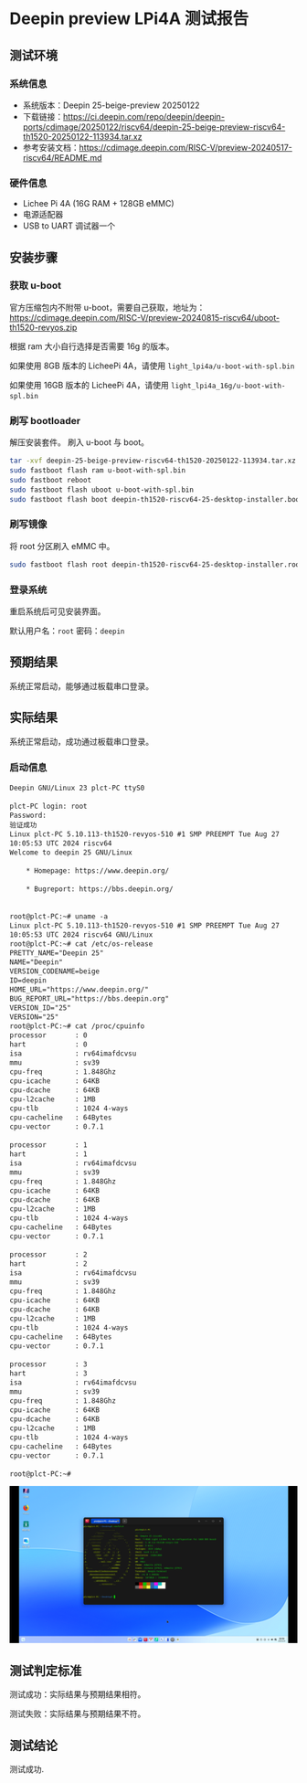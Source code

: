 # Deepin preview LPi4A 测试报告

## 测试环境

### 系统信息

- 系统版本：Deepin 25-beige-preview 20250122
- 下载链接：https://ci.deepin.com/repo/deepin/deepin-ports/cdimage/20250122/riscv64/deepin-25-beige-preview-riscv64-th1520-20250122-113934.tar.xz
- 参考安装文档：https://cdimage.deepin.com/RISC-V/preview-20240517-riscv64/README.md

### 硬件信息

- Lichee Pi 4A (16G RAM + 128GB eMMC)
- 电源适配器
- USB to UART 调试器一个

## 安装步骤

### 获取 u-boot

官方压缩包内不附带 u-boot，需要自己获取，地址为：https://cdimage.deepin.com/RISC-V/preview-20240815-riscv64/uboot-th1520-revyos.zip

根据 ram 大小自行选择是否需要 16g 的版本。

如果使用 8GB 版本的 LicheePi 4A，请使用 `light_lpi4a/u-boot-with-spl.bin`

如果使用 16GB 版本的 LicheePi 4A，请使用 `light_lpi4a_16g/u-boot-with-spl.bin`

### 刷写 bootloader

解压安装套件。
刷入 u-boot 与 boot。

```bash
tar -xvf deepin-25-beige-preview-riscv64-th1520-20250122-113934.tar.xz
sudo fastboot flash ram u-boot-with-spl.bin
sudo fastboot reboot
sudo fastboot flash uboot u-boot-with-spl.bin
sudo fastboot flash boot deepin-th1520-riscv64-25-desktop-installer.boot.ext4
```

### 刷写镜像

将 root 分区刷入 eMMC 中。

```bash
sudo fastboot flash root deepin-th1520-riscv64-25-desktop-installer.root.ext4
```

### 登录系统

重启系统后可见安装界面。

默认用户名：`root`
密码：`deepin`

## 预期结果

系统正常启动，能够通过板载串口登录。

## 实际结果

系统正常启动，成功通过板载串口登录。

### 启动信息

```log
Deepin GNU/Linux 23 plct-PC ttyS0

plct-PC login: root
Password:
验证成功
Linux plct-PC 5.10.113-th1520-revyos-510 #1 SMP PREEMPT Tue Aug 27 10:05:53 UTC 2024 riscv64
Welcome to deepin 25 GNU/Linux

    * Homepage: https://www.deepin.org/

    * Bugreport: https://bbs.deepin.org/


root@plct-PC:~# uname -a
Linux plct-PC 5.10.113-th1520-revyos-510 #1 SMP PREEMPT Tue Aug 27 10:05:53 UTC 2024 riscv64 GNU/Linux
root@plct-PC:~# cat /etc/os-release
PRETTY_NAME="Deepin 25"
NAME="Deepin"
VERSION_CODENAME=beige
ID=deepin
HOME_URL="https://www.deepin.org/"
BUG_REPORT_URL="https://bbs.deepin.org"
VERSION_ID="25"
VERSION="25"
root@plct-PC:~# cat /proc/cpuinfo
processor       : 0
hart            : 0
isa             : rv64imafdcvsu
mmu             : sv39
cpu-freq        : 1.848Ghz
cpu-icache      : 64KB
cpu-dcache      : 64KB
cpu-l2cache     : 1MB
cpu-tlb         : 1024 4-ways
cpu-cacheline   : 64Bytes
cpu-vector      : 0.7.1

processor       : 1
hart            : 1
isa             : rv64imafdcvsu
mmu             : sv39
cpu-freq        : 1.848Ghz
cpu-icache      : 64KB
cpu-dcache      : 64KB
cpu-l2cache     : 1MB
cpu-tlb         : 1024 4-ways
cpu-cacheline   : 64Bytes
cpu-vector      : 0.7.1

processor       : 2
hart            : 2
isa             : rv64imafdcvsu
mmu             : sv39
cpu-freq        : 1.848Ghz
cpu-icache      : 64KB
cpu-dcache      : 64KB
cpu-l2cache     : 1MB
cpu-tlb         : 1024 4-ways
cpu-cacheline   : 64Bytes
cpu-vector      : 0.7.1

processor       : 3
hart            : 3
isa             : rv64imafdcvsu
mmu             : sv39
cpu-freq        : 1.848Ghz
cpu-icache      : 64KB
cpu-dcache      : 64KB
cpu-l2cache     : 1MB
cpu-tlb         : 1024 4-ways
cpu-cacheline   : 64Bytes
cpu-vector      : 0.7.1

root@plct-PC:~#
```

![](./image.png)

## 测试判定标准

测试成功：实际结果与预期结果相符。

测试失败：实际结果与预期结果不符。

## 测试结论

测试成功.

